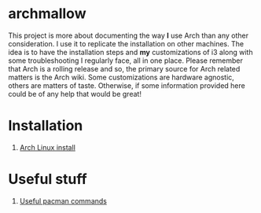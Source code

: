 # archmallow
This project is more about documenting the way **I** use Arch than any other consideration. I use it to replicate the installation on other machines. The idea is to have the installation steps and **my** customizations of i3 along with some troubleshooting I regularly face, all in one place.
Please remember that Arch is a rolling release and so, the primary source for Arch related matters is the Arch wiki. Some customizations are hardware agnostic, others are matters of taste. Otherwise, if some information provided here could be of any help that would be great!
# Installation
1. [Arch Linux install](./docs/arch-install.md)

# Useful stuff
1. [Useful pacman commands](./docs/useful-pacman-commands.md)
